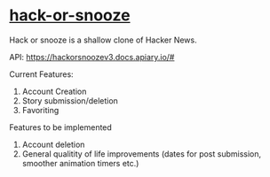# [hack-or-snooze](https://nbry.github.io/hack-or-snooze/)

Hack or snooze is a shallow clone of Hacker News. 

API: https://hackorsnoozev3.docs.apiary.io/# 

Current Features:
1. Account Creation
2. Story submission/deletion
3. Favoriting

Features to be implemented
1. Account deletion
2. General qualitity of life improvements (dates for post submission, smoother animation timers etc.)
